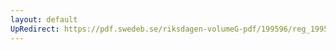 ```yaml
---
layout: default
UpRedirect: https://pdf.swedeb.se/riksdagen-volumeG-pdf/199596/reg_199596/reg_199596_0223.pdf
---
```

